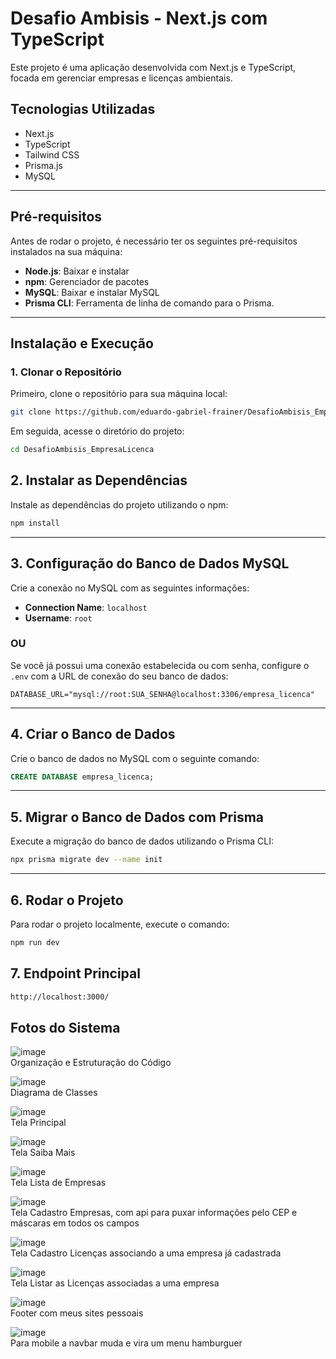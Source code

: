 
# Desafio Ambisis - Next.js com TypeScript

Este projeto é uma aplicação desenvolvida com Next.js e TypeScript, focada em gerenciar empresas e licenças ambientais.

## Tecnologias Utilizadas
* Next.js
* TypeScript
* Tailwind CSS
* Prisma.js
* MySQL

---

## Pré-requisitos
Antes de rodar o projeto, é necessário ter os seguintes pré-requisitos instalados na sua máquina:

- **Node.js**: Baixar e instalar
- **npm**: Gerenciador de pacotes
- **MySQL**: Baixar e instalar MySQL
- **Prisma CLI**: Ferramenta de linha de comando para o Prisma.

---

## Instalação e Execução

### 1. Clonar o Repositório

Primeiro, clone o repositório para sua máquina local:

```bash
git clone https://github.com/eduardo-gabriel-frainer/DesafioAmbisis_EmpresaLicenca
```

Em seguida, acesse o diretório do projeto:

```bash
cd DesafioAmbisis_EmpresaLicenca
```



## 2. Instalar as Dependências
   
Instale as dependências do projeto utilizando o npm:

```bash
npm install
```

---

## 3. Configuração do Banco de Dados MySQL

Crie a conexão no MySQL com as seguintes informações:

- **Connection Name**: `localhost`
- **Username**: `root`

### OU

Se você já possui uma conexão estabelecida ou com senha, configure o `.env` com a URL de conexão do seu banco de dados:

```env
DATABASE_URL="mysql://root:SUA_SENHA@localhost:3306/empresa_licenca"
```

---

## 4. Criar o Banco de Dados

Crie o banco de dados no MySQL com o seguinte comando:

```sql
CREATE DATABASE empresa_licenca;
```

---

## 5. Migrar o Banco de Dados com Prisma

Execute a migração do banco de dados utilizando o Prisma CLI:

```bash
npx prisma migrate dev --name init
```

---

## 6. Rodar o Projeto

Para rodar o projeto localmente, execute o comando:

```bash
npm run dev
```

## 7. Endpoint Principal

```bash
http://localhost:3000/
```

## Fotos do Sistema

![image](https://github.com/user-attachments/assets/07ccde36-fdba-416b-b9b6-8dfcfe303886)
<br>
Organização e Estruturação do Código

![image](https://github.com/user-attachments/assets/4998a9bc-e106-4df2-b275-628bc26a6c10)
<br>
Diagrama de Classes

![image](https://github.com/user-attachments/assets/d901d74b-6853-4298-ad09-436ec673c618)
<br>
Tela Principal

![image](https://github.com/user-attachments/assets/f523eb59-2400-41de-9d30-3ff631190234)
<br>
Tela Saiba Mais

![image](https://github.com/user-attachments/assets/f5a30d6f-3647-4a6b-81a3-3a9fdfe9493f)
<br>
Tela Lista de Empresas

![image](https://github.com/user-attachments/assets/60bc83b4-5a19-43d5-83be-5a22cdb58a0c)
<br>
Tela Cadastro Empresas, com api para puxar informações pelo CEP e máscaras em todos os campos

![image](https://github.com/user-attachments/assets/8a616f31-5fb8-429d-87a2-9165d569343d)
<br>
Tela Cadastro Licenças associando a uma empresa já cadastrada

![image](https://github.com/user-attachments/assets/1598739f-f79a-4e4a-8651-4e1a75e6dc38)
<br>
Tela Listar as Licenças associadas a uma empresa

![image](https://github.com/user-attachments/assets/2ca641d9-9b7c-4af4-922d-58c00baca2b2)
<br>
Footer com meus sites pessoais

![image](https://github.com/user-attachments/assets/5351e930-eee1-4a33-88f8-5edb60f13aa5)
<br>
Para mobile a navbar muda e vira um menu hamburguer












